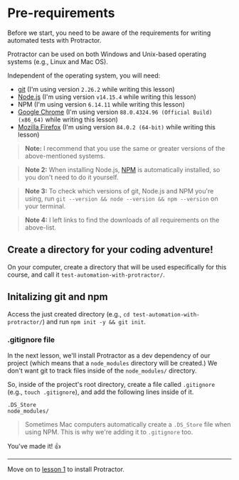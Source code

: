 # Pre-requirements

Before we start, you need to be aware of the requirements for writing automated tests with Protractor.

Protractor can be used on both Windows and Unix-based operating systems (e.g., Linux and Mac OS).

Independent of the operating system, you will need:

* [git](https://git-scm.com) (I'm using version `2.26.2` while writing this lesson)
* [Node.js](https://nodejs.org/en/) (I'm using version `v14.15.4` while writing this lesson)
* NPM (I'm using version `6.14.11` while writing this lesson)
* [Google Chrome](https://www.google.com/chrome/) (I'm using version `88.0.4324.96 (Official Build) (x86_64)` while writing this lesson)
* [Mozilla Firefox](https://www.mozilla.org/en-US/firefox/new/) (I'm using version `84.0.2 (64-bit)` while writing this lesson)

> **Note:** I recommend that you use the same or greater versions of the above-mentioned systems.

> **Note 2:** When installing Node.js, [NPM](https://www.npmjs.com) is automatically installed, so you don't need to do it yourself.

> **Note 3:** To check which versions of git, Node.js and NPM you're using, run `git --version && node --version && npm --version` on your terminal.

> **Note 4:** I left links to find the downloads of all requirements on the above-list.

## Create a directory for your coding adventure!

On your computer, create a directory that will be used especifically for this course, and call it `test-automation-with-protractor/`.

## Initalizing git and npm

Access the just created directory (e.g., `cd test-automation-with-protractor/`) and run `npm init -y && git init`.

### .gitignore file

In the next lesson, we'll install Protractor as a dev dependency of our project (which means that a `node_modules` directory will be created.) We don't want git to track files inside of the `node_modules/` directory.

So, inside of the project's root directory, create a file called `.gitignore` (e.g., `touch .gitignore`), and add the following lines inside of it.

```.gitignore
.DS_Store
node_modules/

```
> Sometimes Mac computers automatically create a `.DS_Store` file when using NPM. This is why we're adding it to `.gitignore` too.

You've made it! 👍

___

Move on to [lesson 1](./1.md) to install Protractor.
